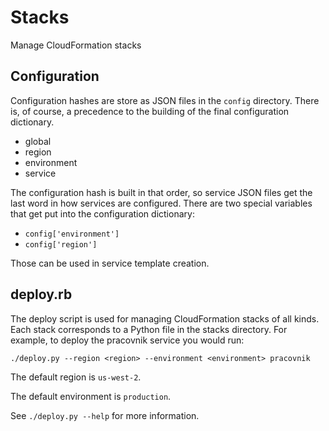 # Stacks

Manage CloudFormation stacks

## Configuration

Configuration hashes are store as JSON files in the `config` directory. There
is, of course, a precedence to the building of the final configuration dictionary.

- global
- region
- environment
- service

The configuration hash is built in that order, so service JSON files get the last
word in how services are configured. There are two special variables that get put
into the configuration dictionary:

- `config['environment']`
- `config['region']`

Those can be used in service template creation.

## deploy.rb

The deploy script is used for managing CloudFormation stacks of all kinds. Each stack
corresponds to a Python file in the stacks directory. For example, to deploy the
pracovnik service you would run:

`./deploy.py --region <region> --environment <environment> pracovnik`

The default region is `us-west-2`.

The default environment is `production`.

See `./deploy.py --help` for more information.